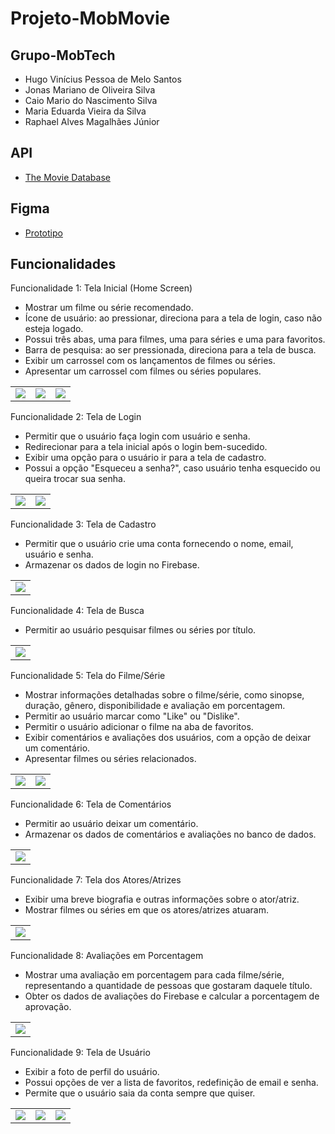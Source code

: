 # Projeto-MobMovie

## Grupo-MobTech
- Hugo Vinícius Pessoa de Melo Santos
- Jonas Mariano de Oliveira Silva
- Caio Mario do Nascimento Silva
- Maria Eduarda Vieira da Silva
- Raphael Alves Magalhães Júnior

## API

- [The Movie Database](https://developer.themoviedb.org/reference/intro/getting-started)

## Figma

- [Prototipo](https://www.figma.com/file/1I0er8lO7XW10au6WJ9EI0/Movie-App-(Community)?type=design&node-id=0-1&mode=design&t=v4NdwdYJ018dm04Y-0)

## Funcionalidades

Funcionalidade 1: Tela Inicial (Home Screen)

- Mostrar um filme ou série recomendado.
- Ícone de usuário: ao pressionar, direciona para a tela de login, caso não esteja logado.
- Possui três abas, uma para filmes, uma para séries e uma para favoritos.
- Barra de pesquisa: ao ser pressionada, direciona para a tela de busca.
- Exibir um carrossel com os lançamentos de filmes ou séries.
- Apresentar um carrossel com filmes ou séries populares.
  
<table border="0">
    <tr>
        <td>
            <img src="./screenshots/HomeScreen/Home_Screen_Movies.png" />
        </td>
        <td>
            <img src="./screenshots/HomeScreen/Home_Screen_Series.png" />
        </td>
        <td>
            <img src="./screenshots/HomeScreen/Favorite_Screen.png" />
        </td>
    </tr>
</table>

Funcionalidade 2: Tela de Login

- Permitir que o usuário faça login com usuário e senha.
- Redirecionar para a tela inicial após o login bem-sucedido.
- Exibir uma opção para o usuário ir para a tela de cadastro.
- Possui a opção "Esqueceu a senha?", caso usuário tenha esquecido ou queira trocar sua senha.

<table border="0">
    <tr>
        <td>
            <img src="./screenshots/LoginScreen/Login_Screen.png" />
        </td>
        <td>
            <img src="./screenshots/LoginScreen/Recovery_Password.png" />
        </td>
    </tr>
</table>

Funcionalidade 3: Tela de Cadastro

- Permitir que o usuário crie uma conta fornecendo o nome, email, usuário e senha.
- Armazenar os dados de login no Firebase.

<table border="0">
    <tr>
        <td>
            <img src="./screenshots/SubscribeScreen/Subscribe_Screen.png" />
        </td>
    </tr>
</table>

Funcionalidade 4: Tela de Busca

- Permitir ao usuário pesquisar filmes ou séries por título.

<table border="0">
    <tr>
        <td>
            <img src="./screenshots/SearchScreen/Search_Screen.png" />
        </td>
    </tr>
</table>

Funcionalidade 5: Tela do Filme/Série

- Mostrar informações detalhadas sobre o filme/série, como sinopse, duração, gênero, disponibilidade e avaliação em porcentagem.
- Permitir ao usuário marcar como "Like" ou "Dislike".
- Permitir o usuário adicionar o filme na aba de favoritos. 
- Exibir comentários e avaliações dos usuários, com a opção de deixar um comentário.
- Apresentar filmes ou séries relacionados.

<table border="0">
    <tr>
        <td>
            <img src="./screenshots/DetailsMovieSerieScreen/Detail_Screen.png" />
        </td>
        <td>
            <img src="./screenshots/DetailsMovieSerieScreen/Detail_Screen-2.png" />
        </td>
    </tr>
</table>

Funcionalidade 6: Tela de Comentários

- Permitir ao usuário deixar um comentário.
- Armazenar os dados de comentários e avaliações no banco de dados.

<table border="0">
    <tr>
        <td>
            <img src="./screenshots/CommetScreen/Commet_Screen.png" />
        </td>
    </tr>
</table>

Funcionalidade 7: Tela dos Atores/Atrizes

- Exibir uma breve biografia e outras informações sobre o ator/atriz.
- Mostrar filmes ou séries em que os atores/atrizes atuaram.

<table border="0">
    <tr>
        <td>
            <img src="./screenshots/ActorScreen/Actor_Screen.png" />
        </td>
    </tr>
</table>

Funcionalidade 8: Avaliações em Porcentagem

- Mostrar uma avaliação em porcentagem para cada filme/série, representando a quantidade de pessoas que gostaram daquele título.
- Obter os dados de avaliações do Firebase e calcular a porcentagem de aprovação.

<table border="0">
    <tr>
        <td>
            <img src="./screenshots/ratingMovie.png" />
        </td>
    </tr>
</table>

Funcionalidade 9: Tela de Usuário

- Exibir a foto de perfil do usuário.
- Possui opções de ver a lista de favoritos, redefinição de email e senha.
- Permite que o usuário saia da conta sempre que quiser.

<table border="0">
    <tr>
        <td>
            <img src="./screenshots/UserScreen/User_Screen.png" />
        </td>
        <td>
            <img src="./screenshots/UserScreen/Redefine_Password.png" />
        </td>
        <td>
            <img src="./screenshots/UserScreen/Redefine_email.png" />
        </td>
    </tr>
</table>
